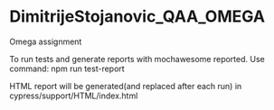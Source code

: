 # DimitrijeStojanovic_QAA_OMEGA
Omega assignment

To run tests and generate reports with mochawesome reported. Use command:
npm run test-report

HTML report will be generated(and replaced after each run) in cypress/support/HTML/index.html
